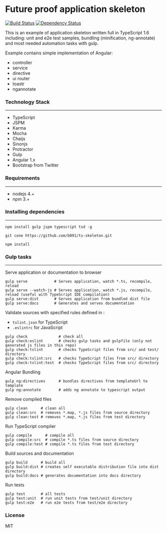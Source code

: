 Future proof application skeleton
===
 [![Build Status][travis-image]][travis-url]  [![Dependency Status][depstat-image]][depstat-url]


This is an example of application skeleton written full in TypeScript 1.6 including: 
unit and e2e test samples, bundling (minification, ng-annotate) and most needed automation tasks with gulp.

Example contains simple implementation of Angular: 
* controller 
* service
* directive
* ui router
* toastr
* ngannotate

### Technology Stack
-------
* TypeScript 
* JSPM 
* Karma 
* Mocha 
* Chaijs 
* Sinonjs
* Protractor
* Gulp 
* Angular 1.x
* Bootstrap from Twitter

### Requirements
-------
* nodejs 4.+
* npm 3.+

### Installing dependencies
-------
```
npm install gulp jspm typescript tsd -g
```

```
git cone https://github.com/b091/ts-skeleton.git
```

```
npm install
```

### Gulp tasks
-------
Serve application or documentation to browser

```
gulp serve            # Serves application, watch *.ts, recompile, reload
gulp serve --watch-js # Serves application, watch *.js, recompile, reload (useful with TypeScript IDE compilation)
gulp serve:dist       # Serves application from bundled dist file
gulp serve:docs       # Generates and serves documentation
```

Validate sources with specified rules defined in : 
* `tslint.json` for TypeScript
* `.eslintrc` for JavaScript


```
gulp check              # check all
gulp check:eslint       # checks gulp tasks and gulpfile (only not generated js files in this repo)
gulp check:tslint       # checks TypeScript files from src/ and test/ directory
gulp check:tslint:src   # checks TypeScript files from src/ directory
gulp check:tslint:test  # checks TypeScript files from src/ directory
```

Angular Bundling 

```
gulp ng:directives      # bundles directives from templateUrl to template
gulp ng:annotate        # adds ng annotate to typescript output
```

Remove compiled files

```
gulp clean      # clean all
gulp clean:src  # removes *.map, *.js files from source directory 
gulp clean:test # removes *.map, *.js files from test directory
```

Run TypeScript compiler

```
gulp compile      # compile all
gulp compile:src  # compile *.ts files from source directory
gulp compile:test # compile *.ts files from test directory
```

Build sources and documentation

```
gulp build      # build all
gulp build:dist # creates self executable distribution file into dist directory
gulp build:docs # generates documentation into docs directory
```

Run tests

```
gulp test       # all tests
gulp test:unit  # run unit tests from test/unit directory
gulp test:e2e   # run e2e tests from test/e2e directory
```

### License

MIT

[travis-url]: https://travis-ci.org/b091/ts-skeleton
[travis-image]: https://travis-ci.org/b091/ts-skeleton.svg?branch=master

[depstat-url]: https://david-dm.org/b091/ts-skeleton#info=devDependencies
[depstat-image]: https://david-dm.org/b091/ts-skeleton/dev-status.svg
